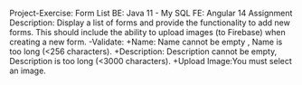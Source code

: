 Project-Exercise: Form List
BE: Java 11 - My SQL
FE: Angular 14
Assignment Description: Display a list of forms and provide the functionality to add new forms. 
This should include the ability to upload images (to Firebase) when creating a new form.
 -Validate:
   +Name: Name cannot be empty , Name is too long (<256 characters).
   +Description: Description cannot be empty, Description is too long (<3000 characters).
   +Upload Image:You must select an image.


